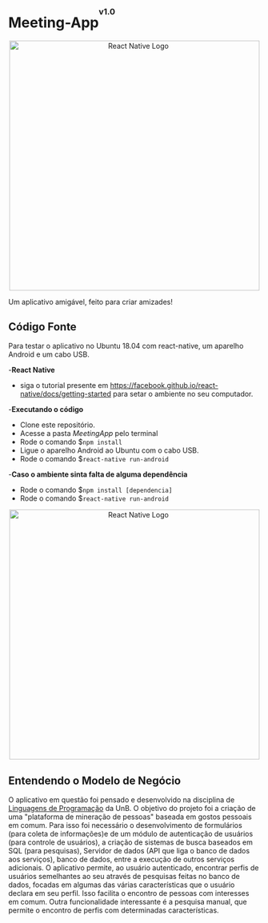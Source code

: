 # Meeting-App<sup><sup><sup>v1.0</sup></sup></sup>

<div style="text-align:center">
    <img src ="https://i.imgur.com/opdo2nx.jpg" alt = "React Native Logo" height="500" width="500"/>
</div>
 
Um aplicativo amigável, feito para criar amizades!

## Código Fonte

Para testar o aplicativo no Ubuntu 18.04 com react-native, um aparelho Android e um cabo USB.

-**React Native**
* siga o tutorial presente em  https://facebook.github.io/react-native/docs/getting-started para setar o ambiente no seu computador.

-**Executando o código**
* Clone este repositório.
* Acesse a pasta *MeetingApp* pelo terminal
* Rode o comando $`npm install`
* Ligue o aparelho Android ao Ubuntu com o cabo USB. 
* Rode o comando $`react-native run-android`

-**Caso o ambiente sinta falta de alguma dependência**
 * Rode o comando $`npm install [dependencia]`
 * Rode o comando $`react-native run-android`
 
<div style="text-align:center">
    <img src ="https://i.imgur.com/6VXHsAV.png" alt = "React Native Logo" height="500" width="500"/>
</div>

## Entendendo o Modelo de Negócio
O aplicativo em questão foi pensado e desenvolvido na disciplina de [Linguagens de Programação](https://matriculaweb.unb.br/graduacao/oferta_dados.aspx?cod=116343&dep=116) da UnB. O objetivo do projeto foi a criação de uma "plataforma de mineração de pessoas" baseada em gostos pessoais em comum.
Para isso foi necessário o desenvolvimento de formulários (para coleta de informações)e de um módulo de autenticação de usuários (para controle de usuários), a criação de sistemas de busca baseados em SQL (para pesquisas), Servidor de dados (API que liga o banco de dados aos serviços), banco de dados, entre a execução de outros serviços adicionais.
O aplicativo permite, ao usuário autenticado, encontrar perfis de usuários semelhantes ao seu através de pesquisas feitas no banco de dados, focadas em algumas das várias características que o usuário declara em seu perfil. Isso facilita o encontro de pessoas com interesses em comum.
Outra funcionalidade interessante é a pesquisa manual, que permite o encontro de perfis com determinadas características.
